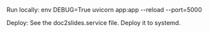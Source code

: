 Run locally:
env DEBUG=True uvicorn app:app --reload --port=5000

Deploy:
See the doc2slides.service file. Deploy it to systemd.
